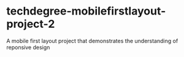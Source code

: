 # techdegree-mobilefirstlayout-project-2
 A mobile first layout project that demonstrates the understanding of reponsive design
